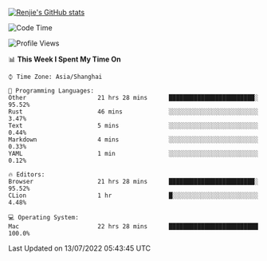 [![Renjie's GitHub stats](https://github-readme-stats.vercel.app/api?username=liurenjie1024&show_icons=true&theme=chartreuse-dark)](https://github.com/anuraghazra/github-readme-stats)

<!--START_SECTION:waka-->
![Code Time](http://img.shields.io/badge/Code%20Time-68%20hrs%2030%20mins-blue)

![Profile Views](http://img.shields.io/badge/Profile%20Views-52-blue)

📊 **This Week I Spent My Time On** 

```text
⌚︎ Time Zone: Asia/Shanghai

💬 Programming Languages: 
Other                    21 hrs 28 mins      ████████████████████████░   95.52% 
Rust                     46 mins             ░░░░░░░░░░░░░░░░░░░░░░░░░   3.47% 
Text                     5 mins              ░░░░░░░░░░░░░░░░░░░░░░░░░   0.44% 
Markdown                 4 mins              ░░░░░░░░░░░░░░░░░░░░░░░░░   0.33% 
YAML                     1 min               ░░░░░░░░░░░░░░░░░░░░░░░░░   0.12%

🔥 Editors: 
Browser                  21 hrs 28 mins      ████████████████████████░   95.52% 
CLion                    1 hr                █░░░░░░░░░░░░░░░░░░░░░░░░   4.48%

💻 Operating System: 
Mac                      22 hrs 28 mins      █████████████████████████   100.0%

```


 Last Updated on 13/07/2022 05:43:45 UTC
<!--END_SECTION:waka-->

